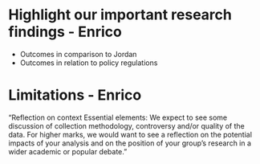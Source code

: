 # Highlight our important research findings - Enrico
+ Outcomes in comparison to Jordan
+ Outcomes in relation to policy regulations

# Limitations - Enrico

“Reflection on context
Essential elements: We expect to see some discussion of collection methodology, controversy and/or quality of the data.
For higher marks, we would want to see a reflection on the potential impacts of your analysis and on the position of your group’s research in a wider academic or popular debate.”
